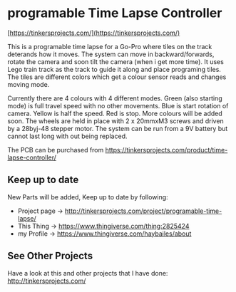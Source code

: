 # programable Time Lapse Controller
[https://tinkersprojects.com/](https://tinkersprojects.com/)

This is a programable time lapse for a Go-Pro where tiles on the track deterands how it moves. The system can move in backward/forwards, rotate the camera and soon tilt the camera (when i get more time). It uses Lego train track as the track to guide it along and place programing tiles. The tiles are different colors which get a colour sensor reads and changes moving mode.

Currently there are 4 colours with 4 different modes. Green (also starting mode) is full travel speed with no other movements. Blue is start rotation of camera. Yellow is half the speed. Red is stop. More colours will be added soon.
The wheels are held in place with 2 x 20mmxM3 screws and driven by a 28byj-48 stepper motor. The system can be run from a 9V battery but cannot last long with out being replaced.

The PCB can be purchased from https://tinkersprojects.com/product/time-lapse-controller/

## Keep up to date
New Parts will be added, Keep up to date by following:
- Project page -> http://tinkersprojects.com/project/programable-time-lapse/
- This Thing -> https://www.thingiverse.com/thing:2825424
- my Profile -> https://www.thingiverse.com/haybailes/about

## See Other Projects
Have a look at this and other projects that I have done: http://tinkersprojects.com/
